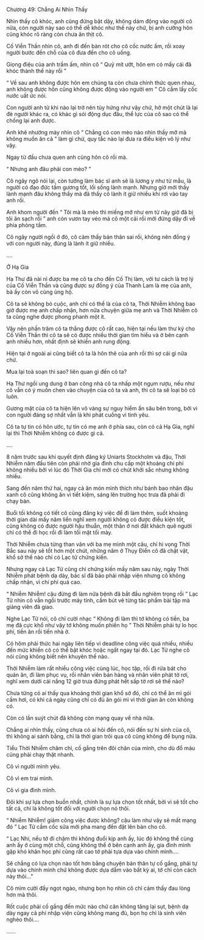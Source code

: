 




Chương 49: Chẳng Ai Nhìn Thấy


Nhìn thấy cô khóc, anh cũng đứng bật dậy, không dám động vào người cô nữa, còn người này sao có thể dễ khóc như thế này chứ, bị anh cưỡng hôn cũng khóc rõ ràng còn chưa ăn thịt cô.

Cố Viễn Thần nhìn cô, anh đi đến bàn rót cho cô cốc nước ấm, rồi xoay người bước đến chỗ của cô đưa đến cho cô uống.

Giọng điệu của anh trầm ấm, nhìn cô “ Quỷ mít ướt, hôn em có mấy cái đã khóc thành thế này rồi ”

“ Về sau anh không được hôn em chúng ta còn chưa chính thức quen nhau, anh không được hôn cũng không được động vào người em ” Cô cầm lấy cốc nước uất ức nói.

Con người anh từ khi nào lại trở nên tùy hứng như vậy chứ, hở một chút là lại đè người khác ra, có khác gì sói động dục đâu, thể lực của cô sao có thể chống lại anh được.

Anh khẽ nhướng mày nhìn cô “ Chẳng có con mèo nào nhìn thấy mỡ mà không muốn ăn cả ” làm gì chứ, quy tắc nào lại đưa ra điều kiện vô lý như vậy.

Ngay từ đầu chưa quen anh cũng hôn cô rồi mà.

“ Nhưng anh đâu phải con mèo? ”

Cô ngây ngô nói lại, còn tưởng làm bác sĩ anh sẽ là lương y như từ mẫu, là người có đạo đức tấm gương tốt, lối sống lành mạnh. Nhưng giờ mới thấy lành mạnh đâu không thấy mà đã thấy cô lành ít giữ nhiều khi rơi vào tay anh rồi.



Anh khom người đến “ Tôi mà là mèo thì miếng mỡ như em từ nãy giờ đã bị tôi ăn sạch rồi ” anh còn vươn tay véo má cô một cái rồi mới đứng dậy đi về phía phòng tắm.

Cô ngây người ngồi ở đó, cô cảm thấy bản thân sai rồi, không nên đồng ý với con người này, đúng là lành ít giữ nhiều.

....

Ở Hạ Gia

Hạ Thư đã nài nỉ được ba mẹ cô ta cho đến Cố Thị làm, với tư cách là trợ lý của Cố Viễn Thần và cũng được sự đồng ý của Thanh Lam là mẹ của anh, bà ấy còn vô cùng ủng hộ.

Cô ta sẽ không bỏ cuộc, anh chỉ có thể là của cô ta, Thời Nhiễm không bao giờ được mẹ anh chấp nhận, hơn nữa chuyện giữa mẹ anh và Thời Nhiễm cô ta cũng nghe được phong phanh một ít.

Vậy nên phần trăm cô ta thắng được cô rất cao, hiện tại nếu làm thư ký cho Cố Viễn Thần thì cô ta sẽ có được nhiều thời gian tìm hiểu và ở bên cạnh anh nhiều hơn, nhất định sẽ khiến anh rung động.

Hiện tại ở ngoài ai cũng biết cô ta là hôn thê của anh rồi thì sợ cái gì nữa chứ.

Mua lại toà soạn thì sao? liên quan gì đến cô ta?

Hạ Thư ngồi ung dung ở ban công nhà cô ta nhấp một ngụm rượu, nếu như cô vẫn có ý muốn chen vào chuyện của cô ta và anh, thì cô ta sẽ loại bỏ cô luôn.

Gương mặt của cô ta hiện lên vô vàng sự nguy hiểm ẩn sâu bên trong, bởi vì con người đáng sợ nhất vẫn là khi phát cuồng vì tình yêu.

Cô ta tự tin có hôn ước, tự tin có mẹ anh ở phía sau, còn có cả Hạ Gia, nghĩ lại thì Thời Nhiễm không có được gì cả.

....

8 năm trước sau khi quyết định đăng ký Uniarts Stockholm và đậu, Thời Nhiễm năm đầu tiên còn phải nhờ gia đình chu cấp một khoảng chi phí không nhiều bởi vì lúc đó Thời Gia chỉ mới có chút khởi sắc nhưng không nhiều.



Sang đến năm thứ hai, ngay cả ăn món mình thích như bánh bao nhân đậu xanh cô cũng không ăn vì tiết kiệm, sáng lên trường học trưa đã phải đi chạy bàn.

Buổi tối không có tiết cô cũng đăng ký việc để đi làm thêm, suốt khoảng thời gian dài mấy năm liền nghĩ xem người không có được điều kiện tốt, cũng không có được người hậu thuẫn, một thân ở nơi đất khách quê người chỉ có thể đi học rồi đi làm tối mặt tối mày.

Thời Nhiễm chưa từng than vãn với ba mẹ mình một câu, chỉ hi vọng Thời Bắc sau này sẽ tốt hơn một chút, những năm ở Thụy Điển cô đã chật vật, khổ sở thế nào chỉ có Lạc tử chứng kiến.

Nhưng ngay cả Lạc Tử cũng chỉ chứng kiến mấy năm sau này, ngày Thời Nhiễm phát bệnh dạ dày, bác sĩ đã bảo phải nhập viện nhưng cô không chấp nhận, vì chi phí quá cao.

“ Nhiễm Nhiễm! cậu đừng đi làm nữa bệnh đã bắt đầu nghiêm trọng rồi ” Lạc Tử nhìn cô vẫn ngồi trước máy tính, cầm bút vẽ từng tác phẩm bài tập mà giảng viên đã giao.

Nghe Lạc Tử nói, cô chỉ cười nhạc “ Không đi làm thì tớ không có tiền, ba mẹ đã cực khổ như vậy tớ không muốn phiền họ ” Thời Nhiễm phải tự lo học phí, tiền ăn rồi tiến nhà ở.

Có hôm phải thức hai ngày liên tiếp vì deadline công việc quá nhiều, nhiều đến mức khiến cô có thể bật khóc hoặc ngất ngay tại đó. Lạc Tử nghe cô nói cũng không biết nên khuyên thế nào.

Thời Nhiễm làm rất nhiều công việc cùng lúc, học tập, rồi đi rửa bát cho quán ăn, đi làm phục vụ, rồi nhân viên bán hàng và nhân viên phát tờ rơi, nghĩ xem dưới cái nắng 12 giờ trưa đứng phát hết sấp tờ rơi sẽ thế nào?

Chưa từng có ai thấy qua khoảng thời gian khổ sở đó, chỉ có thể ăn mì gói cầm hơi, có khi cả ngày cũng chỉ có đủ ăn gói mì vì thời gian ăn còn không có.

Còn có lần suýt chút đã không còn mạng quay về nhà nữa.

Chẳng ai nhìn thấy, cũng chưa có ai hỏi đến cô, nói đến sự hi sinh của cô, thì không ai sánh bằng, chỉ là thời gian trôi qua cô cũng không để bụng nữa.

Tiểu Thời Nhiễm chăm chỉ, cố gắng trên đôi chân của mình, cho dù đổ máu cũng phải chạy thật nhanh.

Cô vì người mình yêu.

Cô vì em trai mình.

Cô vì gia đình mình.

Đôi khi sự lựa chọn buồn nhất, chính là sự lựa chọn tốt nhất, bởi vì sẽ tốt cho tất cả, chỉ là không tốt đối với người chọn nó thôi.

“ Nhiễm Nhiễm! giảm công việc được không? cậu làm như vậy sẽ mất mạng đó ” Lạc Tử cầm cốc sữa mới pha mang đến đặt lên bàn cho cô.

“ Lạc Nhi, nếu tớ đi chậm thì không đuổi kịp anh ấy, lúc đó không thể cùng anh ấy ở cùng một chỗ, cũng không thể ở bên cạnh anh ấy, gia đình mình gặp khó khăn học phí cũng rất cao tớ phải tựa dựa vào chính mình....

Sẽ chẳng có lựa chọn nào tốt hơn bằng chuyện bản thân tự cố gắng, phải tự dựa vào chính mình chứ không được dựa dẫm vào bất kỳ ai, tớ chỉ còn cách này thôi...”

Cô mỉm cười đầy ngọt ngào, nhưng bọn họ nhìn cô chỉ cảm thấy đau lòng hơn mà thôi.

Rốt cuộc phải cố gắng đến mức nào chứ cân không tăng lại sụt, bệnh dạ dày ngay cả phí nhập viện cũng không mang đủ, bọn họ chỉ là sinh viên nghèo thôi....

......




